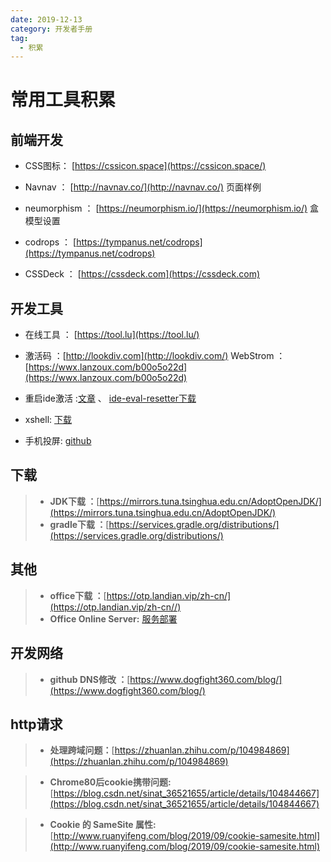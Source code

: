 ```yaml
---
date: 2019-12-13
category: 开发者手册
tag:
  - 积累
---
```

# 常用工具积累

## 前端开发

- CSS图标： [https://cssicon.space](https://cssicon.space/)

- Navnav ： [http://navnav.co/](http://navnav.co/) 页面样例  

- neumorphism ： [https://neumorphism.io/](https://neumorphism.io/) 盒模型设置

- codrops ： [https://tympanus.net/codrops](https://tympanus.net/codrops)

- CSSDeck ： [https://cssdeck.com](https://cssdeck.com)

## 开发工具

- 在线工具 ： [https://tool.lu](https://tool.lu/)
- 激活码 ：[http://lookdiv.com](http://lookdiv.com/)
WebStrom ：[https://wwx.lanzoux.com/b00o5o22d](https://wwx.lanzoux.com/b00o5o22d)

- 重启ide激活 :[文章](https://laowangblog.com/ide-eval-resetter-jetbrains-trial.html) 、 [ide-eval-resetter下载](https://plugins.zhile.io/files/ide-eval-resetter-2.1.6.zip)
- xshell: [下载](https://51.ruyo.net/test/download_xshell_xftp.html)
- 手机投屏: [github](https://github.com/Tomotoes/scrcpy-gui)

## 下载
>
> - **JDK下载 ：**[https://mirrors.tuna.tsinghua.edu.cn/AdoptOpenJDK/](https://mirrors.tuna.tsinghua.edu.cn/AdoptOpenJDK/)
> - **gradle下载 ：**[https://services.gradle.org/distributions/](https://services.gradle.org/distributions/)

## 其他
>
> - **office下载 ：**[https://otp.landian.vip/zh-cn/](https://otp.landian.vip/zh-cn//)
> - **Office Online Server:**   [服务部署](https://docs.fuyeor.com/office-online-server-2016oos/)

## 开发网络
>
> - **github DNS修改 ：**[https://www.dogfight360.com/blog/](https://www.dogfight360.com/blog/)

## http请求
>
> - **处理跨域问题：**[https://zhuanlan.zhihu.com/p/104984869](https://zhuanlan.zhihu.com/p/104984869)

> - **Chrome80后cookie携带问题:** [https://blog.csdn.net/sinat_36521655/article/details/104844667](https://blog.csdn.net/sinat_36521655/article/details/104844667)

> - **Cookie 的 SameSite 属性:** [http://www.ruanyifeng.com/blog/2019/09/cookie-samesite.html](http://www.ruanyifeng.com/blog/2019/09/cookie-samesite.html)
